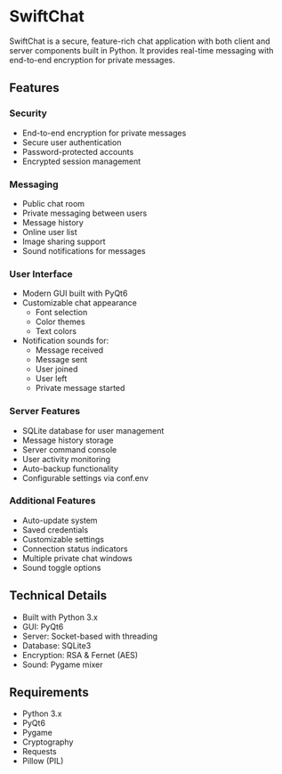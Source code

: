 # SwiftChat

SwiftChat is a secure, feature-rich chat application with both client and server components built in Python. It provides real-time messaging with end-to-end encryption for private messages.

## Features

### Security
- End-to-end encryption for private messages
- Secure user authentication
- Password-protected accounts
- Encrypted session management

### Messaging
- Public chat room
- Private messaging between users
- Message history
- Online user list
- Image sharing support
- Sound notifications for messages

### User Interface
- Modern GUI built with PyQt6
- Customizable chat appearance
  - Font selection
  - Color themes
  - Text colors
- Notification sounds for:
  - Message received
  - Message sent
  - User joined
  - User left
  - Private message started

### Server Features
- SQLite database for user management
- Message history storage
- Server command console
- User activity monitoring
- Auto-backup functionality
- Configurable settings via conf.env

### Additional Features
- Auto-update system
- Saved credentials
- Customizable settings
- Connection status indicators
- Multiple private chat windows
- Sound toggle options

## Technical Details
- Built with Python 3.x
- GUI: PyQt6
- Server: Socket-based with threading
- Database: SQLite3
- Encryption: RSA & Fernet (AES)
- Sound: Pygame mixer

## Requirements
- Python 3.x
- PyQt6
- Pygame
- Cryptography
- Requests
- Pillow (PIL)